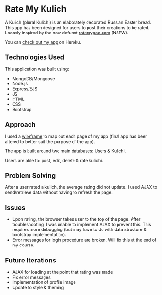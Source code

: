 # Rate My Kulich
A Kulich (plural Kulichi) is an elaborately decorated Russian Easter bread. This app has been designed for users to post their creations to be rated. Loosely inspired by the now defunct [ratemypoo.com](https://web.archive.org/web/20220101080721/https://www.ratemypoo.com/) (NSFW).

You can [check out my app](https://rate-my-kulich.herokuapp.com/) on Heroku.

## Technologies Used
This application was built using:
- MongoDB/Mongoose
- Node.js
- Express/EJS
- JS
- HTML
- CSS
- Bootstrap

## Approach
I used a [wireframe](https://balsamiq.cloud/solja5p/pgjz2tz) to map out each page of my app (final app has been altered to better suit the purpose of the app).

The app is built around two main databases: Users & Kulichi.

Users are able to: post, edit, delete & rate kulichi. 

## Problem Solving
After a user rated a kulich, the average rating did not update. I used AJAX to send/retrieve data without having to refresh the page.

## Issues
- Upon rating, the browser takes user to the top of the page. After troubleshooting, I was unable to implement AJAX to prevent this. This requires more debugging (but may have to do with data structure & bootstrap implementation).
- Error messages for login procedure are broken. Will fix this at the end of my course.

## Future Iterations
- AJAX for loading at the point that rating was made
- Fix error messages
- Implementation of profile image 
- Update to style & theming


